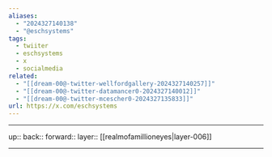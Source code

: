 ```yaml
---
aliases:
  - "2024327140138"
  - "@eschsystems"
tags:
  - twiiter
  - eschsystems
  - x
  - socialmedia
related:
  - "[[dream-00@-twitter-wellfordgallery-2024327140257]]"
  - "[[dream-00@-twitter-datamancer0-2024327140012]]"
  - "[[dream-00@-twitter-mcescher0-2024327135833]]"
url: https://x.com/eschsystems
---
```




***

up:: 
back:: 
forward:: 
layer:: [[realmofamillioneyes|layer-006]]

***
